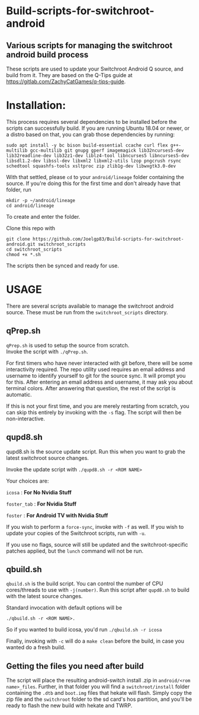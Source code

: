 # Build-scripts-for-switchroot-android
## Various scripts for managing the switchroot android build process

These scripts are used to update your Switchroot Android Q source, and build from it.  They are based on the Q-Tips guide at https://gitlab.com/ZachyCatGames/q-tips-guide.

# Installation:

This process requires several dependencies to be installed before the scripts can successfully build.  If you are running Ubuntu 18.04 or newer, or a distro based on that, you can grab those dependencies by running:

```
sudo apt install -y bc bison build-essential ccache curl flex g++-multilib gcc-multilib git gnupg gperf imagemagick lib32ncurses5-dev lib32readline-dev lib32z1-dev liblz4-tool libncurses5 libncurses5-dev libsdl1.2-dev libssl-dev libxml2 libxml2-utils lzop pngcrush rsync schedtool squashfs-tools xsltproc zip zlib1g-dev libwxgtk3.0-dev
```
With that settled, please `cd` to your `android/lineage` folder containing the source. If you're doing this for the first time and don't already have that folder, run

```
mkdir -p ~/android/lineage
cd android/lineage
```

To create and enter the folder.

Clone this repo with 
```
git clone https://github.com/Joelgp83/Build-scripts-for-switchroot-android.git switchroot_scripts
cd switchroot_scripts
chmod +x *.sh
```
The scripts then be synced and ready for use.  

# USAGE
There are several scripts available to manage the switchroot android source. These must be run from the `switchroot_scripts` directory.

## qPrep.sh
`qPrep.sh` is used to setup the source from scratch.  
Invoke the script with `./qPrep.sh`.

For first timers who have never interacted with git before, there will be some interactivity required.  The repo utility used requires an email address and username to identify yourself to git for the source sync. It will prompt you for this.  After entering an email address and username, it may ask you about terminal colors.  After answering that question, the rest of the script is automatic.

If this is not your first time, and you are merely restarting from scratch, you can skip this entirely by invoking with the `-s` flag. The script will then be non-interactive.

## qupd8.sh

qupd8.sh is the source update script.  Run this when you want to grab the latest switchroot source changes.

Invoke the update script with `./qupd8.sh -r <ROM NAME>` 
  
Your choices are:

`icosa` : **For No Nvidia Stuff**

`foster_tab` : **For Nvidia Stuff**

`foster` : **For Android TV with Nvidia Stuff**

If you wish to perform a `force-sync`, invoke with `-f` as well.  If you wish to update your copies of the Switchroot scripts, run with `-u`.

If you use no flags, source will still be updated and the switchroot-specific patches applied, but the `lunch` command will not be run.

## qbuild.sh

`qbuild.sh` is the build script. You can control the number of CPU cores/threads to use with `-j(number)`.  Run this script after `qupd8.sh` to build with the latest source changes.

Standard invocation with default options will be 

```
./qbuild.sh -r <ROM NAME>.
``` 

So if you wanted to build icosa, you'd run `./qbuild.sh -r icosa`  

Finally, invoking with `-c` will do a `make clean` before the build, in case you wanted do a fresh build.


## Getting the files you need after build

The script will place the resulting android-switch install .zip in `android/<rom name>_files`.  Further, in that folder you will find a `switchroot/install` folder containing the `.dtb` and `boot.img` files that hekate will flash. Simply copy the zip file and the `switchroot` folder to the sd card's hos partition, and you'll be ready to flash the new build with hekate and TWRP.
